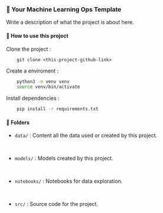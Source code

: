 ### 🤖 Your Machine Learning Ops Template

Write a description of what the project is about here.

#### 📌️ How to use this project

Clone the project :

```
    git clone <this-project-github-link>
```

Create a enviroment :

```bash
    python3 -m venv venv
    source venv/bin/activate
```

Install dependencies :

```bash
    pip install -r requirements.txt
```

#### 📂️ Folders

* `data/` : Content all the data used or created by this project.
<br>

* `models/` : Models created by this project.
<br>

* `notebooks/` : Notebooks for data exploration. 
<br>

* `src/` : Source code for the project.